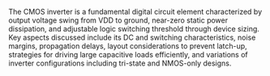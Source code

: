 The CMOS inverter is a fundamental digital circuit element characterized by output voltage swing from VDD to ground, near-zero static power dissipation, and adjustable logic switching threshold through device sizing. Key aspects discussed include its DC and switching characteristics, noise margins, propagation delays, layout considerations to prevent latch-up, strategies for driving large capacitive loads efficiently, and variations of inverter configurations including tri-state and NMOS-only designs.
